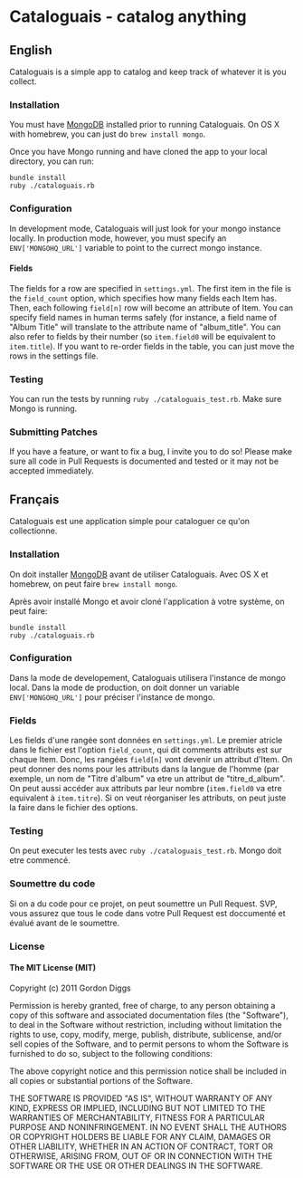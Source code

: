 # Cataloguais - catalog anything

## English
Cataloguais is a simple app to catalog and keep track of whatever it is you collect.

### Installation
You must have [MongoDB](http://www.mongodb.org/) installed prior to running Cataloguais. On OS X with homebrew, you can just do `brew install mongo`.

Once you have Mongo running and have cloned the app to your local directory, you can run:

```
bundle install
ruby ./cataloguais.rb
```

### Configuration
In development mode, Cataloguais will just look for your mongo instance locally. In production mode, however, you must specify an `ENV['MONGOHQ_URL']` variable to point to the currect mongo instance.

#### Fields
The fields for a row are specified in `settings.yml`. The first item in the file is the `field_count` option, which specifies how many fields each Item has. Then, each following `field[n]` row will become an attribute of Item. You can specify field names in human terms safely (for instance, a field name of "Album Title" will translate to the attribute name of "album_title". You can also refer to fields by their number (so `item.field0` will be equivalent to `item.title`). If you want to re-order fields in the table, you can just move the rows in the settings file.

### Testing
You can run the tests by running `ruby ./cataloguais_test.rb`. Make sure Mongo is running.

### Submitting Patches
If you have a feature, or want to fix a bug, I invite you to do so! Please make sure all code in Pull Requests is documented and tested or it may not be accepted immediately.

## Français
Cataloguais est une application simple pour cataloguer ce qu'on collectionne.

### Installation
On doit installer [MongoDB](http://www.mongodb.org/) avant de utiliser Cataloguais. Avec OS X et homebrew, on peut faire `brew install mongo`.

Après avoir installé Mongo et avoir cloné l'application à votre système, on peut faire:

```
bundle install
ruby ./cataloguais.rb
```

### Configuration
Dans la mode de developement, Cataloguais utilisera l'instance de mongo local. Dans la mode de production, on doit donner un variable `ENV['MONGOHQ_URL']` pour préciser l'instance de mongo.

### Fields
Les fields d'une rangée sont données en `settings.yml`. Le premier atricle dans le fichier est l'option `field_count`, qui dit comments attributs est sur chaque Item. Donc, les rangées `field[n]` vont devenir un attribut d'Item. On peut donner des noms pour les attributs dans la langue de l'homme (par exemple, un nom de "Titre d'album" va etre un attribut de "titre_d_album". On peut aussi accéder aux attributs par leur nombre (`item.field0` va etre equivalent à `item.titre`). Si on veut réorganiser les attributs, on peut juste la faire dans le fichier des options.

### Testing
On peut executer les tests avec `ruby ./cataloguais_test.rb`. Mongo doit etre commencé.

### Soumettre du code
Si on a du code pour ce projet, on peut soumettre un Pull Request. SVP, vous assurez que tous le code dans votre Pull Request est doccumenté et évalué avant de le soumettre.

### License
#### The MIT License (MIT)
Copyright (c) 2011 Gordon Diggs

Permission is hereby granted, free of charge, to any person obtaining a copy of this software and associated documentation files (the "Software"), to deal in the Software without restriction, including without limitation the rights to use, copy, modify, merge, publish, distribute, sublicense, and/or sell copies of the Software, and to permit persons to whom the Software is furnished to do so, subject to the following conditions:

The above copyright notice and this permission notice shall be included in all copies or substantial portions of the Software.

THE SOFTWARE IS PROVIDED "AS IS", WITHOUT WARRANTY OF ANY KIND, EXPRESS OR IMPLIED, INCLUDING BUT NOT LIMITED TO THE WARRANTIES OF MERCHANTABILITY, FITNESS FOR A PARTICULAR PURPOSE AND NONINFRINGEMENT. IN NO EVENT SHALL THE AUTHORS OR COPYRIGHT HOLDERS BE LIABLE FOR ANY CLAIM, DAMAGES OR OTHER LIABILITY, WHETHER IN AN ACTION OF CONTRACT, TORT OR OTHERWISE, ARISING FROM, OUT OF OR IN CONNECTION WITH THE SOFTWARE OR THE USE OR OTHER DEALINGS IN THE SOFTWARE.
